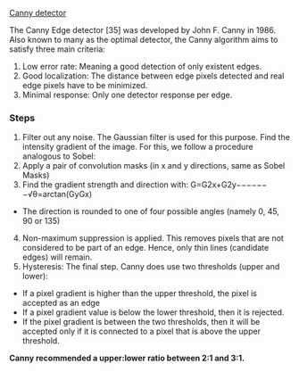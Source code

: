 [Canny detector](https://docs.opencv.org/master/da/d5c/tutorial_canny_detector.html)

The Canny Edge detector [35] was developed by John F. Canny in 1986. Also known to many as the optimal detector, the Canny algorithm aims to satisfy three main criteria:

1. Low error rate: Meaning a good detection of only existent edges.
2. Good localization: The distance between edge pixels detected and real edge pixels have to be minimized.
3. Minimal response: Only one detector response per edge.

### Steps

1. Filter out any noise. The Gaussian filter is used for this purpose.
Find the intensity gradient of the image. For this, we follow a procedure analogous to Sobel:
2. Apply a pair of convolution masks (in x and y directions, same as Sobel Masks)
3. Find the gradient strength and direction with:
G=G2x+G2y−−−−−−−√θ=arctan(GyGx)
* The direction is rounded to one of four possible angles (namely 0, 45, 90 or 135)
4. Non-maximum suppression is applied. This removes pixels that are not considered to be part of an edge. Hence, only thin lines (candidate edges) will remain.
5. Hysteresis: The final step. Canny does use two thresholds (upper and lower):
* If a pixel gradient is higher than the upper threshold, the pixel is accepted as an edge
* If a pixel gradient value is below the lower threshold, then it is rejected.
* If the pixel gradient is between the two thresholds, then it will be accepted only if it is connected to a pixel that is above the upper threshold.

__Canny recommended a upper:lower ratio between 2:1 and 3:1.__
